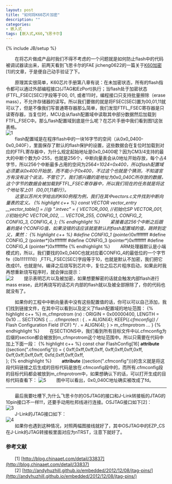 ```yaml
---
layout: post
title: "如何将K60芯片加密"
description: ""
categories: 
- 嵌入式
tags: [嵌入式,K60,飞思卡尔]
---
```

{% include JB/setup %}

　　在将芯片做成产品时我们不得不考虑的一个问题就是如何防止flash中的代码被调试器读出来，前两天看到飞思卡尔的FAE jicheng0622的一篇关于[K60加密](http://blog.chinaaet.com/detail/33837)[1]的文章，于是便自己动手验证了下。

　　原理其实很简单，K60芯片手册第八章有说：在未加密状态，所有的flash指令都可以通过外部编程接口(JTAG和EzPort)执行；当flash处于加密状态(FTFL\_FSEC[SEC]字段等于00, 01, 或者11)时，编程接口只支持批量擦除（erase mass），不允许存储器的读写。所以我们要做的就是将FSEC[SEC]置为00,01,11就可以了，但是不像我们写普通寄存器那么简单，我们发现FTFL\_FSEC寄存器是只读寄存器，当复位时，MCU会从flash配置域中读取其中部分数据然后加载到FTFL\_FSEC中。那么flash配置域到底是什么呢？在芯片手册中我们看到图1这张表格。  
![1](http://github-blog.qiniudn.com/2014-05-10-kinetis-secure-1.PNG-BlogPic)  
　　flash配置域是在程序flash中的一块16字节的空间（从0x0\_0400-0x0\_040F），里面保存了默认的flash保护的设置，这些数据会在复位时加载到对应的FTFL寄存器中，为什么规定起始地址是0x0\_0400呢？因为CM3/4支持的最大的中断个数为0-255，也就是256个，中断向量表会从0地址开始存放，每个占4字节，所以256个中断最多占用的空间为256*4=1024=0x400，所以flash配置域必须要从0x400开始放，而不能小于0x400，不过这个也就是个猜测，不知道官方有没有这个说法，不管它了，我们感兴趣的是地址为0x0\_040C所存放的数据，这个字节的数据会被加载到FTFL\_FSEC寄存器中，所以我们现在的任务就是将这个地址写上01（00,01,11都行）。  
　　这里以苏州大学给出的K60例程为例，我们在其中vectors.c文件找到中断向量表的定义。
{% highlight c++ %}
const VECTOR vector_entry  __vector_table[] = //@ ".intvec" =
{
    VECTOR_000,           //初始化SP
    VECTOR_001,           //初始化PC
    VECTOR_002,
...
    VECTOR_255,
    CONFIG_1,
    CONFIG_2,
    CONFIG_3,
    CONFIG_4,
};
{% endhighlight %} 
　　紧接着这256个中断之后跟着的是4个CONFIG值，如果没错的话应该就是默认的flash配置域的值，跳转到定义，果然：
{% highlight c++ %}
#define CONFIG_1		(pointer*)0xffffffff 
#define CONFIG_2		(pointer*)0xffffffff 
#define CONFIG_3		(pointer*)0xffffffff
#define CONFIG_4		(pointer*)0xfffffffe
{% endhighlight %} 
　　ARM处理器默认是小端模式的，所以，我们要找的0x0\_040C也就对应着CONFIG_4的最低位的一个字节fe（0b11111110）,FTFL\_FSEC[SEC]字段等于10，也就是默认不加密，我们把它改成01，也就是fd，编译之后烧写到芯片中，复位之后芯片程序启动，如果此时我再想重新烧写程序时，就会弹出提示：  
![2](http://github-blog.qiniudn.com/2014-05-10-kinetis-secure-2.png-BlogPic) 
　　提示表明芯片以及被加密，如果想要解密的话就会触发内部flash进行mass erase，此时再烧写的话芯片内部的flash就以及被全部擦除了，你的代码也就没有了。

　　如果你的工程中中断向量表中没有这些配置值的话，你可以可以自己添加，我们找到链接文件，在其中可以看到以及定义了flash配置域的地址范围：
{% highlight c++ %}
m_cfmprotrom 	(rx) : ORIGIN = 0x00000400, LENGTH = 0x10
...
SECTIONS
{
...
  .cfmprotect :
  {
    . = ALIGN(4);
	KEEP(*(.cfmconfig))	/* Flash Configuration Field (FCF) */
	. = ALIGN(4);
  } > m_cfmprotrom
...
}
{% endhighlight %}
　　在SECTIONS中，我们看到所有目标文件中以.cfmconfig为后缀的section都会被放到m_cfmprotrom这个地址范围中。所以只需要在代码中加上下面一段：
{% highlight c++ %}
const char FlashConfig[16] __attribute__ ((section(".cfmconfig"))) = {
		0xff,0xff,0xff,0xff,
		0xff,0xff,0xff,0xff,
		0xff,0xff,0xff,0xff,
		0xfd,0xff,0xff,0xff,		
};
{% endhighlight %}
　　__attribute__ ((section(".cfmconfig")))的含义就是将这段代码链接之后生成的目标代码是放在.cfmconfig段中的，而所有.cfmconfig段的目标代码都会被放到m_cfmprotrom中，如果想确认下的话，可以打开生成的目标代码查看下：
![5](http://github-blog.qiniudn.com/2014-05-10-kinetis-secure-5.PNG-BlogPic)
　　图中可以看出，0x0\_040C地址确实被改成了fd。

----------

　　最后我要吐槽下,为什么飞思卡尔的OSJTAG的接口和J-Link转接板的JTAG的10pin接口不一样!!!，还要手动用杜邦线进行连接。OSJTAG接口如下[2]：    
![3](http://github-blog.qiniudn.com/2014-05-10-kinetis-secure-3.PNG)  
　　J-Link的JTAG接口如下：  
![4](http://github-blog.qiniudn.com/2014-05-10-kinetis-secure-4.PNG)    
　　如果你也遇到这种情况，对照两幅图接线就好了，其中OSJTAG中的EZP_CS在J-Link的JTAG转接板里面对应为nTRST，注意下就好了。


### 参考文献
　　[1] [http://blog.chinaaet.com/detail/33837](http://blog.chinaaet.com/detail/33837)  
　　[2] [http://andyhuzhill.github.io/embedded/2012/12/08/jtag-pins/](http://andyhuzhill.github.io/embedded/2012/12/08/jtag-pins/)
